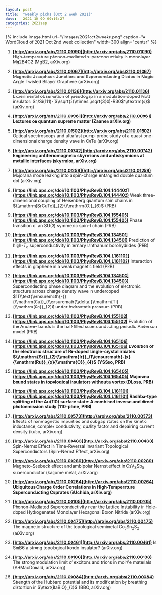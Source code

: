 ```yaml
---
layout: post
title:  "weekly picks (Oct 2 week 2021)"
date:   2021-10-09 00:16:27
categories: 2021sep
---
```


{% include image.html url="/images/2021oct2weeks.png" caption="A WordCloud of 2021 Oct 2nd week collection" width=300 align="center" %}


1. **[http://arxiv.org/abs/2110.01090](http://arxiv.org/abs/2110.01090)** High-temperature phonon-mediated superconductivity in monolayer Mg2B4C2 (MgB2, arXiv.org)

1. **[http://arxiv.org/abs/2110.01067](http://arxiv.org/abs/2110.01067)** Magnetic Josephson Junctions and Superconducting Diodes in Magic Angle Twisted Bilayer Graphene (arXiv.org)

1. **[http://arxiv.org/abs/2110.01136](http://arxiv.org/abs/2110.01136)** Experimental observation of pseudogap in a modulation-doped Mott insulator: Sn/Si(111)-($\\sqrt{3}\\times \\sqrt{3}$)-R30$^\\textrm{o}$ (arXiv.org)

1. **[http://arxiv.org/abs/2110.00961](http://arxiv.org/abs/2110.00961)** **Lectures on quantum supreme matter (Zaanen arXiv.org)**

1. **[http://arxiv.org/abs/2110.01502](http://arxiv.org/abs/2110.01502)** Optical spectroscopy and ultrafast pump-probe study of a quasi-one-dimensional charge density wave in CuTe (arXiv.org)

1. **[http://arxiv.org/abs/2110.00742](http://arxiv.org/abs/2110.00742)** **Engineering antiferromagnetic skyrmions and antiskyrmions at metallic interfaces (skyrmion, arXiv.org)**

1. **[http://arxiv.org/abs/2110.01259](http://arxiv.org/abs/2110.01259)** Majorana mode leaking into a spin-charge entangled double quantum dot (arXiv.org)




1. **[https://link.aps.org/doi/10.1103/PhysRevB.104.144402](https://link.aps.org/doi/10.1103/PhysRevB.104.144402)** Weak three-dimensional coupling of Heisenberg quantum spin chains in ${\\mathrm{SrCuTe}}_{2}{\\mathrm{O}}_{6}$ (PRB)

1. **[https://link.aps.org/doi/10.1103/PhysRevB.104.155405](https://link.aps.org/doi/10.1103/PhysRevB.104.155405)** Phase transition of an SU(3) symmetric spin-1 chain (PRB)

1. **[https://link.aps.org/doi/10.1103/PhysRevB.104.134501](https://link.aps.org/doi/10.1103/PhysRevB.104.134501)** Prediction of high-${T}_{c}$ superconductivity in ternary lanthanum borohydrides (PRB)

1. **[https://link.aps.org/doi/10.1103/PhysRevB.104.L161102](https://link.aps.org/doi/10.1103/PhysRevB.104.L161102)** Interaction effects in graphene in a weak magnetic field (PRB)

1. **[https://link.aps.org/doi/10.1103/PhysRevB.104.134503](https://link.aps.org/doi/10.1103/PhysRevB.104.134503)** Superconducting phase diagram and the evolution of electronic structure across charge density wave in underdoped $1T\\text{\\ensuremath{-}}{\\mathrm{Cu}}_{\\ensuremath{\\delta}}\\mathrm{Ti}{\\mathrm{Se}}_{2}$ under hydrostatic pressure (PRB)

1. **[https://link.aps.org/doi/10.1103/PhysRevB.104.155102](https://link.aps.org/doi/10.1103/PhysRevB.104.155102)** Evolution of the Andreev bands in the half-filled superconducting periodic Anderson model (PRB)

1. **[https://link.aps.org/doi/10.1103/PhysRevB.104.165106](https://link.aps.org/doi/10.1103/PhysRevB.104.165106)** **Evolution of the electronic structure of Ru-doped single-crystal iridates ${\\mathrm{Sr}}_{2}{\\mathrm{Ir}}_{1\\ensuremath{-}x}{\\mathrm{Ru}}_{x}{\\mathrm{O}}_{4}$ (YSSeo, PRB)**

1. **[https://link.aps.org/doi/10.1103/PhysRevB.104.165405](https://link.aps.org/doi/10.1103/PhysRevB.104.165405)** **Majorana bound states in topological insulators without a vortex (DLoss, PRB)**

1. **[https://link.aps.org/doi/10.1103/PhysRevB.104.L161101](https://link.aps.org/doi/10.1103/PhysRevB.104.L161101)** **Rashba-type splitting of the Au(110) surface state: A combined inverse and direct photoemission study (110-plane, PRB)**



1. **[http://arxiv.org/abs/2110.00573](http://arxiv.org/abs/2110.00573)** Effects of nonmagnetic impurities and subgap states on the kinetic inductance, complex conductivity, quality factor and depairing current density (kubo, arXiv.org)

1. **[http://arxiv.org/abs/2110.00463](http://arxiv.org/abs/2110.00463)** Spin-Nernst Effect in Time-Reversal Invariant Topological Superconductors (Spin-Nernst Effect, arXiv.org)

1. **[http://arxiv.org/abs/2110.00289](http://arxiv.org/abs/2110.00289)** Magneto-Seebeck effect and ambipolar Nernst effect in CsV$_3$Sb$_5$ superconductor (kagome metal, arXiv.org)

1. **[http://arxiv.org/abs/2110.00264](http://arxiv.org/abs/2110.00264)** **Ubiquitous Charge Order Correlations in High-Temperature Superconducting Cuprates (SUchida, arXiv.org)**

1. **[http://arxiv.org/abs/2110.00105](http://arxiv.org/abs/2110.00105)** Phonon-Mediated Superconductivity near the Lattice Instability in Hole-doped Hydrogenated Monolayer Hexagonal Boron Nitride (arXiv.org)

1. **[http://arxiv.org/abs/2110.00475](http://arxiv.org/abs/2110.00475)** The magnetic structure of the topological semimetal Co$_3$Sn$_2$S$_2$ (arXiv.org)

1. **[http://arxiv.org/abs/2110.00461](http://arxiv.org/abs/2110.00461)** Is SmB6 a strong topological kondo insulator? (arXiv.org)

1. **[http://arxiv.org/abs/2110.00106](http://arxiv.org/abs/2110.00106)** The strong modulation limit of excitons and trions in moir\\'e materials (AHMacDonald, arXiv.org)

1. **[http://arxiv.org/abs/2110.00084](http://arxiv.org/abs/2110.00084)** Strength of the Hubbard potential and its modification by breathing distortion in $\\text{BaBiO}_{3}$ (BBO, arXiv.org)

